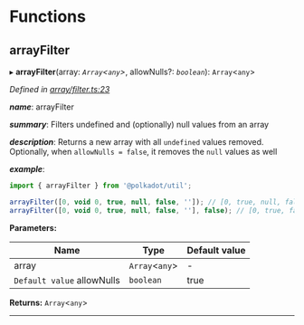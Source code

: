 

# Functions

<a id="arrayfilter"></a>

##  arrayFilter

▸ **arrayFilter**(array: *`Array`<`any`>*, allowNulls?: *`boolean`*): `Array`<`any`>

*Defined in [array/filter.ts:23](https://github.com/polkadot-js/common/blob/302b70e/packages/util/src/array/filter.ts#L23)*

*__name__*: arrayFilter

*__summary__*: Filters undefined and (optionally) null values from an array

*__description__*: Returns a new array with all `undefined` values removed. Optionally, when `allowNulls = false`, it removes the `null` values as well

*__example__*:   

```javascript
import { arrayFilter } from '@polkadot/util';

arrayFilter([0, void 0, true, null, false, '']); // [0, true, null, false, '']
arrayFilter([0, void 0, true, null, false, ''], false); // [0, true, false, '']
```

**Parameters:**

| Name | Type | Default value |
| ------ | ------ | ------ |
| array | `Array`<`any`> | - |
| `Default value` allowNulls | `boolean` | true |

**Returns:** `Array`<`any`>

___

